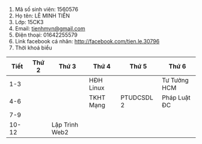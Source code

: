 1. Mã số sinh viên: 1560576
2. Họ tên: LÊ MINH TIẾN
3. Lớp: 15CK3
4. Email: tienhmvn@gmail.com
5. Điện thoại: 01642255579
6. Link facebook cá nhân: http://facebook.com/tien.le.30796
7. Thời khoá biểu  

Tiết   |  Thứ 2  |     Thứ 3     |     Thứ 4     |     Thứ 5     |     Thứ 6  
-------|-------|-------------|-------------| ------------|-------------  
  1-3   |         |               |   HĐH Linux   |               | Tư Tưởng HCM  
   4-6   |         |               |   TKHT Mạng   |   PTUDCSDL 2  | Pháp Luật ĐC  
     7-9   |         |               |               |               |  
      10-12  |         |Lập Trình Web2 |               |               |               